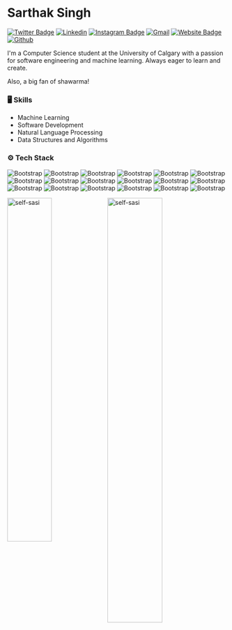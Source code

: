 # Sarthak Singh


[![Twitter Badge](https://img.shields.io/badge/-Twitter-1da1f2?labelColor=1da1f2&logo=twitter&logoColor=white&link=https://twitter.com/@sasiUnloaded)](https://twitter.com/@sasiUnloaded)
[![Linkedin](https://img.shields.io/badge/-LinkedIn-blue?style=flat&logo=Linkedin&logoColor=white)](https://www.linkedin.com/in/www.linkedin.com/in/sarthaksingh0512/)
[![Instagram Badge](https://img.shields.io/badge/-Instagram-purple?logo=instagram&logoColor=white&link=https://instagram.com/l3rigadier.l3lue/)](https://www.instagram.com/l3rigadier.l3lue)
[![Gmail](https://img.shields.io/badge/-Gmail-c14438?style=flat&logo=Gmail&logoColor=white)](mailto:sarthaksinghwork@gmail.com)
[![Website Badge](https://img.shields.io/badge/-Website-c14438?style=flat&logo=Google-Chrome&logoColor=white&link=https://sarthaksingh.in)](https://sarthaksingh.in)
[![Github](https://img.shields.io/github/followers/self-sasi?label=Follow&style=social)](https://github.com/self-sasi)

I'm a Computer Science student at the University of Calgary with a passion for software engineering and machine learning. Always eager to learn and create. 

Also, a big fan of shawarma!

### 🖥 Skills

- Machine Learning
- Software Development
- Natural Language Processing
- Data Structures and Algorithms
### ⚙️ Tech Stack

![Bootstrap](https://img.shields.io/badge/-Python-05122A?style=for-the-badge&logo=Python&color=353535) ![Bootstrap](https://img.shields.io/badge/-java-05122A?style=for-the-badge&logo=java&color=353535) ![Bootstrap](https://img.shields.io/badge/-Javascript-05122A?style=for-the-badge&logo=Javascript&color=353535) ![Bootstrap](https://img.shields.io/badge/-Typescript-05122A?style=for-the-badge&logo=Typescript&color=353535) ![Bootstrap](https://img.shields.io/badge/-C%23-05122A?style=for-the-badge&logo=C#&color=353535) ![Bootstrap](https://img.shields.io/badge/-Django%20-05122A?style=for-the-badge&logo=Django&color=353535) ![Bootstrap](https://img.shields.io/badge/-Django%20Rest%20Framework-05122A?style=for-the-badge&logo=Django-Rest-Framework&color=353535) ![Bootstrap](https://img.shields.io/badge/-React-05122A?style=for-the-badge&logo=React&color=353535) ![Bootstrap](https://img.shields.io/badge/-Angular-05122A?style=for-the-badge&logo=Angular&color=353535) ![Bootstrap](https://img.shields.io/badge/-.net-05122A?style=for-the-badge&logo=.net&color=353535) ![Bootstrap](https://img.shields.io/badge/-PostgreSQL-05122A?style=for-the-badge&logo=PostgreSQL&color=353535) ![Bootstrap](https://img.shields.io/badge/-Tensorflow-05122A?style=for-the-badge&logo=Tensorflow&color=353535) ![Bootstrap](https://img.shields.io/badge/-NLTK-05122A?style=for-the-badge&logo=NLTK&color=353535) ![Bootstrap](https://img.shields.io/badge/-scikit%20learn-05122A?style=for-the-badge&logo=scikit-learn&color=353535) ![Bootstrap](https://img.shields.io/badge/-Keras-05122A?style=for-the-badge&logo=Keras&color=353535) ![Bootstrap](https://img.shields.io/badge/-Pandas-05122A?style=for-the-badge&logo=Pandas&color=353535) ![Bootstrap](https://img.shields.io/badge/-NumPy-05122A?style=for-the-badge&logo=NumPy&color=353535) ![Bootstrap](https://img.shields.io/badge/-Matplotlib-05122A?style=for-the-badge&logo=Matplotlib&color=353535)

<div>
  <img width="45%" align="left" src="https://github-readme-stats.vercel.app/api/top-langs?username=self-sasi&show_icons=true&locale=en&layout=compact" alt="self-sasi" />
  <img width="50%"  src="https://github-readme-streak-stats.herokuapp.com/?user=self-sasi&" alt="self-sasi" />
</div>

